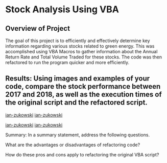 # Stock Analysis Using VBA


## Overview of Project

The goal of this project is to efficiently and effectively determine key information regarding various stocks related to green energy. This was accomplished using VBA Macros to gather information about the Annual Return Rate and Total Volume Traded for these stocks. The code was then refactored to run the program quicker and more efficiently.

## Results: Using images and examples of your code, compare the stock performance between 2017 and 2018, as well as the execution times of the original script and the refactored script.

[ian-zukowski](Original_VBA_2017.png)   [ian-zukowski](VBA_Challenge_2017.png)




[ian-zukowski](Original_VBA_2018.png)   [ian-zukowski](VBA_Challenge_2018.png)


Summary: In a summary statement, address the following questions.

  What are the advantages or disadvantages of refactoring code?
  
  How do these pros and cons apply to refactoring the original VBA script?
